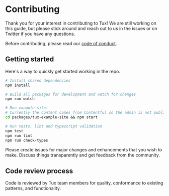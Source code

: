 # Contributing

Thank you for your interest in contributing to Tux! We are still working on this guide, but please stick around and reach out to us in the issues or on Twitter if you have any questions.

Before contributing, please read our [code of conduct](CODE_OF_CONDUCT.md).

## Getting started

Here's a way to quickly get started working in the repo.

```bash
# Install shared dependencies
npm install

# Build all packages for development and watch for changes
npm run watch

# Run example site.
# Currently the content comes from Contentful so the admin is not publicly accessible.
cd packages/tux-example-site && npm start

# Run tests, lint and typescript validation
npm test
npm run lint
npm run check-types
```

Please create issues for major changes and enhancements that you wish to make. Discuss things transparently and get feedback from the community.

## Code review process

Code is reviewed by Tux team members for quality, conformance to existing patterns, and functionality.
